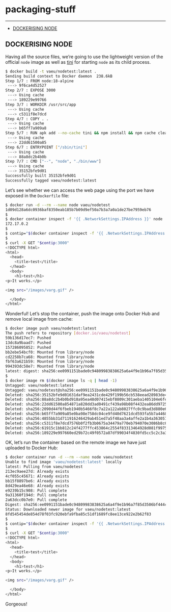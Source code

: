 # packaging-stuff

---

- [DOCKERISING NODE](#dockerising-node)

## DOCKERISING NODE

Having all the source files, we’re going to use the lightweight version
of the official `node` image as well as
[tini](https://github.com/krallin/tini) for starting `node` as its child
process.

```sh
$ docker build -t vaeu/nodetest:latest .
Sending build context to Docker daemon  238.6kB
Step 1/7 : FROM node:18-alpine
 ---> 9f6ca4d52527
Step 2/7 : EXPOSE 3000
 ---> Using cache
 ---> 189229e99766
Step 3/7 : WORKDIR /usr/src/app
 ---> Using cache
 ---> c5311f8e7dcd
Step 4/7 : COPY . .
 ---> Using cache
 ---> b65ff7a909a8
Step 5/7 : RUN apk add --no-cache tini && npm install && npm cache clean --force
 ---> Using cache
 ---> 22dd61500a85
Step 6/7 : ENTRYPOINT ["/sbin/tini"]
 ---> Using cache
 ---> 88a8dc2b4b0b
Step 7/7 : CMD ["--", "node", "./bin/www"]
 ---> Using cache
 ---> 35152bfe9d01
Successfully built 35152bfe9d01
Successfully tagged vaeu/nodetest:latest
```

Let’s see whether we can access the web page using the port we have
exposed in the `Dockerfile` file:

```sh
$ docker run -d --rm --name node vaeu/nodetest
1d09d128a6dc0936baf8350eab185b7b09d9ef50a7b3a7a0a1de27be7959eb76
$
$ docker container inspect -f '{{ .NetworkSettings.IPAddress }}' node
172.17.0.2
$
$ contip="$(docker container inspect -f '{{ .NetworkSettings.IPAddress }}' node)"
$
$ curl -X GET "$contip:3000"
<!DOCTYPE html>
<html>
  <head>
    <title>test</title>
  </head>
  <body>
    <h1>test</h1>
<p>It works.</p>

<img src="/images/varg.gif" />

  </body>
</html>
```

Wonderful! Let’s stop the container, push the image onto Docker Hub and
remove local image from cache:

```sh
$ docker image push vaeu/nodetest:latest
The push refers to repository [docker.io/vaeu/nodetest]
59b136d17ec7: Pushed
13dc8a9baad7: Pushed
157286095852: Pushed
bb2ebe54bcf0: Mounted from library/node
cd2258b7ca68: Mounted from library/node
fbf63a621b59: Mounted from library/node
994393dc58e7: Mounted from library/node
latest: digest: sha256:ee0991151bade0c94809983838625a6a4f9e1b96a7f85d3506bf444cfcce6da6 size: 1786
$
$ docker image rm $(docker image ls -q | head -1)
Untagged: vaeu/nodetest:latest
Untagged: vaeu/nodetest@sha256:ee0991151bade0c94809983838625a6a4f9e1b96a7f85d3506bf444cfcce6da6
Deleted: sha256:35152bfe9d01631daf9ea2431cde429f199b56cb538eead28983de414242dbc3
Deleted: sha256:88a8dc2b4b0bd918a95ea48d07415ebf8809c301aeba1405104e6fe3658240bd
Deleted: sha256:22dd61500a854871a820dd3ad0491cf439a98b08f4432ea86dd9725eea16ef30
Deleted: sha256:2090d44f6fbeb1940b5466f8c7a22a122ab8027ffc0c9bad3d880e66cf013b71
Deleted: sha256:b65ff7a909a85e0ba98e758dc04ce9fd40d7621dcd593fa5b7a44683dff51cb5
Deleted: sha256:4855bb31d711916246429ab451ed7a5f48aa3a4affe2a1b4a3630578eecb9362
Deleted: sha256:c5311f8e7dcd7576b0f2fb3b0675a34479a770eb794070e3086b8c64551e0e9b
Deleted: sha256:61915c1bb812c24f4277ffc453864c2554f83313464928d081f9975e2c17109e
Deleted: sha256:189229e997660ed29b72c49f0572a87df99034f4830fd5cc5c2c3a38a53a0780
```

OK, let’s run the container based on the remote image we have just
uploaded to Docker Hub:

```sh
$ docker container run -d --rm --name node vaeu/nodetest
Unable to find image 'vaeu/nodetest:latest' locally
latest: Pulling from vaeu/nodetest
213ec9aee27d: Already exists
4cf055c45671: Already exists
bb15f8897be6: Already exists
8d429ea46e68: Already exists
e9239b15c908: Pull complete
9a31360f194d: Pull complete
2a63dcc0b7e0: Pull complete
Digest: sha256:ee0991151bade0c94809983838625a6a4f9e1b96a7f85d3506bf444cfcce6da6
Status: Downloaded newer image for vaeu/nodetest:latest
8fd545454de854d78f03fc920ebfa9fba85c51df1689fc8ee13ce922e2b62f83
$
$ contip="$(docker container inspect -f '{{ .NetworkSettings.IPAddress }}' node)"
$
$ curl -X GET "$contip:3000"
<!DOCTYPE html>
<html>
  <head>
    <title>test</title>
  </head>
  <body>
    <h1>test</h1>
<p>It works.</p>

<img src="/images/varg.gif" />

  </body>
</html>
```

Gorgeous!
